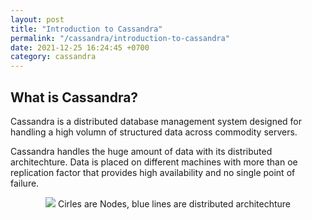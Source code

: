```yaml
---
layout: post
title: "Introduction to Cassandra"
permalink: "/cassandra/introduction-to-cassandra"
date: 2021-12-25 16:24:45 +0700
category: cassandra
---
```


## What is Cassandra?

Cassandra is a distributed database management system designed for handling a high volumn of structured data across commodity servers.

Cassandra handles the huge amount of data with its distributed architechture. Data is placed on different machines with more than oe replication factor that provides high availability and no single point of failure.

<div style="text-align:center">
  <img src="https://user-images.githubusercontent.com/26586150/147382065-54ead0db-039b-4df5-9976-bcca579ea9c8.png" />
  Cirles are Nodes, blue lines are distributed architechture
</div>

